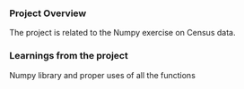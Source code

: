 ### Project Overview

 The project is related to the Numpy exercise on Census data.


### Learnings from the project

 Numpy library and proper uses of all the functions


